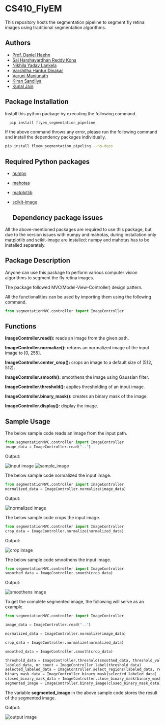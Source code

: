# CS410_FlyEM
This repository hosts the segmentation pipeline to segment fly retina images using traditional segmentation algorithms.


## Authors

* [Prof. Daniel Haehn](https://github.com/haehn)
* [Sai Harshavardhan Reddy Kona](https://github.com/kshvr16)
* [Nikhila Yadav Lankela](https://github.com/Nikhila1003)
* [Varshitha Hantur Dinakar](https://github.com/varshi-123)
* [Varuni Manjunath](https://github.com/Varunii)
* [Kiran Sandilya](https://github.com/Kiransandilya)
* [Kunal Jain](https://github.com/jainkhere)


## Package Installation

Install this python package by executing the following command.
```bash
  pip install flyem_segmentation_pipeline
```
If the above command throws any error, please run the following command and install the dependency packages individually.
```bash
pip install flyem_segmentation_pipeling --no-deps
```


## Required Python packages

* [numpy](https://pypi.org/project/numpy/)
* [mahotas](https://pypi.org/project/mahotas/)
* [matplotlib](https://pypi.org/project/matplotlib/)
* [scikit-image](https://pypi.org/project/scikit-image/)

    ## Dependency package issues
All the above-mentioned packages are required to use this package, but due to the version issues with numpy and mahotas, during installation only matplotlib and scikit-image are installed; numpy and mahotas has to be installed separately.


## Package Description
Anyone can use this package to perform various computer vision algorithms to segment the fly retina images.

The package followed MVC(Model-View-Controller) design pattern.

All the functionalities can be used by importing them using the following command.
```python
from segmentationMVC.controller import ImageController
```

## Functions

**ImageController.read():** reads an image from the given path.

**ImageController.normalize():** returns an normalized image of the input image to [0, 255].

**ImageController.center_crop():** crops an image to a default size of (512, 512).

**ImageController.smooth():** smoothens the image using Gaussian filter.

**ImageController.threshold():** applies thresholding of an input image.

**ImageController.binary_mask():** creates an binary mask of the image.

**ImageController.display():** display the image.

## Sample Usage
The below sample code reads an image from the input path. 
```python
from segmentationMVC.controller import ImageController
image_data = ImageController.read("..")
```
Output:

![input image](https:///raw.githubusercontent.com/kshvr16/CS410_FlyEM_PyPi/master/docs/sample_input.png)
![sample_image](https://raw.githubusercontent.com/karolzak/keras-unet/master/docs/plotted_imgs.png)

The below sample code normalized the input image.
```python
from segmentationMVC.controller import ImageController
normalized_data = ImageController.normalize(image_data)
```
Output:

![normalized image](https://github.com/kshvr16/CS410_FlyEM_PyPi/blob/main/docs/sample_normalize.png)


The below sample code crops the input image.
```python
from segmentationMVC.controller import ImageController
crop_data = ImageController.normalize(normalized_data)
```
Output:

![crop image](https://github.com/kshvr16/CS410_FlyEM_PyPi/blob/main/docs/sample_crop.png)


The below sample code smoothens the input image.
```python
from segmentationMVC.controller import ImageController
smoothed_data = ImageController.smooth(crop_data)
```
Output:

![smoothens image](https://github.com/kshvr16/CS410_FlyEM_PyPi/blob/main/docs/sample_smoothen.png)


To get the complete segmented image, the following will serve as an example.
```python
from segmentationMVC.controller import ImageController

image_data = ImageController.read("..")

normalized_data = ImageController.normalize(image_data)

crop_data = ImageController.normalize(normalized_data)

smoothed_data = ImageController.smooth(crop_data)

threshold_data = ImageController.threshold(smoothed_data, threshold_value=73)
labeled_data, nr_count = ImageController.label(threshold_data)
selected_labeled_data = ImageController.select_regions(labeled_data, region_size=1500)
binary_mask_data = ImageController.binary_mask(selected_labeled_data)
closed_binary_mask_data = ImageController.close_binary_mask(binary_mask_data)
segmented_image = ImageController.binary_image(closed_binary_mask_data)
```
The variable **segmented_image** in the above sample code stores the result of the segmented image.


Output:

![output image](https://github.com/kshvr16/CS410_FlyEM_PyPi/blob/main/docs/sample_output.png)
